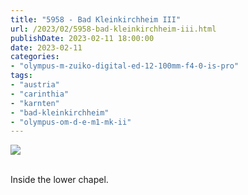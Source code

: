 ```yaml
---
title: "5958 - Bad Kleinkirchheim III"
url: /2023/02/5958-bad-kleinkirchheim-iii.html
publishDate: 2023-02-11 18:00:00
date: 2023-02-11
categories:
- "olympus-m-zuiko-digital-ed-12-100mm-f4-0-is-pro"
tags:
- "austria"
- "carinthia"
- "karnten"
- "bad-kleinkirchheim"
- "olympus-om-d-e-m1-mk-ii"
---
```

<div class="container">
<div class="center"><a target="_blank" href="https://d25zfm9zpd7gm5.cloudfront.net/1200x1200/2019/20190928_130355_lr.jpg"><img class="webfeedsFeaturedVisual" src="https://d25zfm9zpd7gm5.cloudfront.net/0600x0600/2019/20190928_130355_lr.jpg" /></a></div>
</div>
<br />

Inside the lower chapel.

